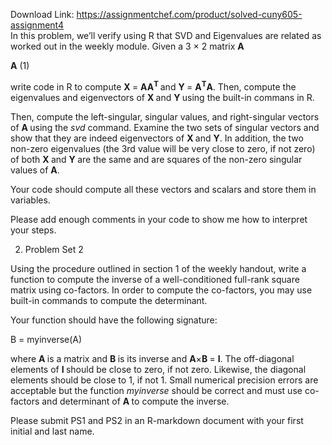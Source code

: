 Download Link: https://assignmentchef.com/product/solved-cuny605-assignment4
<br>
In this problem, we’ll verify using R that SVD and Eigenvalues are related as worked out in the weekly module. Given a 3 × 2 matrix <strong>A</strong>

<strong>A</strong>                                                                       (1)

write code in R to compute <strong>X </strong>= <strong>AA<sup>T </sup></strong>and <strong>Y </strong>= <strong>A<sup>T</sup>A</strong>. Then, compute the eigenvalues and eigenvectors of <strong>X </strong>and <strong>Y </strong>using the built-in commans in R.

Then, compute the left-singular, singular values, and right-singular vectors of <strong>A </strong>using the <em>svd </em>command. Examine the two sets of singular vectors and show that they are indeed eigenvectors of <strong>X </strong>and <strong>Y</strong>. In addition, the two non-zero eigenvalues (the 3rd value will be very close to zero, if not zero) of both <strong>X </strong>and <strong>Y </strong>are the same and are squares of the non-zero singular values of <strong>A</strong>.

Your code should compute all these vectors and scalars and store them in variables.

Please add enough comments in your code to show me how to interpret your steps.

<ol start="2">

 <li>Problem Set 2</li>

</ol>

Using the procedure outlined in section 1 of the weekly handout, write a function to compute the inverse of a well-conditioned full-rank square matrix using co-factors. In order to compute the co-factors, you may use built-in commands to compute the determinant.

Your function should have the following signature:

B = myinverse(A)

where <strong>A </strong>is a matrix and <strong>B </strong>is its inverse and <strong>A</strong>×<strong>B </strong>= <strong>I</strong>. The off-diagonal elements of <strong>I </strong>should be close to zero, if not zero. Likewise, the diagonal elements should be close to 1, if not 1. Small numerical precision errors are acceptable but the function <em>myinverse </em>should be correct and must use co-factors and determinant of <strong>A </strong>to compute the inverse.

Please submit PS1 and PS2 in an R-markdown document with your first initial and last name.